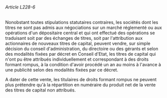 ###### Article L228-6

Nonobstant toutes stipulations statutaires contraires, les sociétés dont les titres ne sont pas admis aux négociations sur un marché réglementé ou aux opérations d'un dépositaire central et qui ont effectué des opérations se traduisant soit par des échanges de titres, soit par l'attribution aux actionnaires de nouveaux titres de capital, peuvent vendre, sur simple décision du conseil d'administration, du directoire ou des gérants et selon des modalités fixées par décret en Conseil d'Etat, les titres de capital qui n'ont pu être attribués individuellement et correspondant à des droits formant rompus, à la condition d'avoir procédé un an au moins à l'avance à une publicité selon des modalités fixées par ce décret.

A dater de cette vente, les titulaires de droits formant rompus ne peuvent plus prétendre qu'à la répartition en numéraire du produit net de la vente des titres de capital non attribués.

